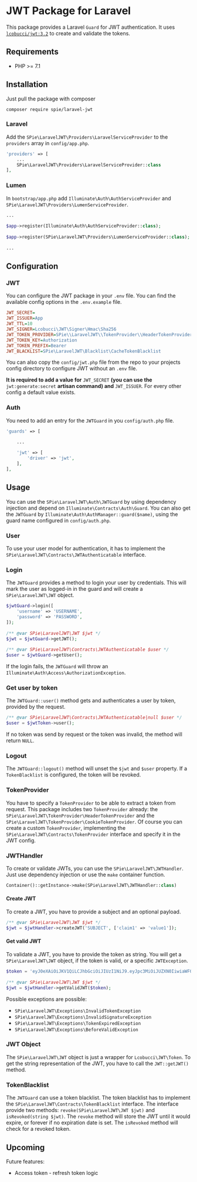 # JWT Package for Laravel

This package provides a Laravel `Guard` for JWT authentication.
It uses [`lcobucci/jwt:3.2`](https://github.com/lcobucci/jwt) to create and validate the tokens.

## Requirements
  * PHP >= 7.1
  
## Installation
Just pull the package with composer
```
composer require spie/laravel-jwt
```
### Laravel
Add the `SPie\LaravelJWT\Providers\LaravelServiceProvider` to the `providers` array in `config/app.php`.
```php
'providers' => [
    ...
    SPie\LaravelJWT\Providers\LaravelServiceProvider::class
],
```

### Lumen
In `bootstrap/app.php` add `Illuminate\Auth\AuthServiceProvider` and `SPie\LaravelJWT\Providers\LumenServiceProvider`.
```php
...
    
$app->register(Illuminate\Auth\AuthServiceProvider::class);
    
$app->register(SPie\LaravelJWT\Providers\LumenServiceProvider::class);
    
...
```

## Configuration
### JWT

You can configure the JWT package in your `.env` file. You can find the available config options in the `.env.example` file.
```ini
JWT_SECRET=
JWT_ISSUER=App
JWT_TTL=10
JWT_SIGNER=Lcobucci\JWT\Signer\Hmac\Sha256
JWT_TOKEN_PROVIDER=SPie\\LaravelJWT\\TokenProvider\\HeaderTokenProvider
JWT_TOKEN_KEY=Authorization
JWT_TOKEN_PREFIX=Bearer
JWT_BLACKLIST=SPie\LaravelJWT\Blacklist\CacheTokenBlacklist

```
You can also copy the `config/jwt.php` file from the repo to your projects config directory to configure JWT without an `.env` file.

**It is required to add a value for** `JWT_SECRET` **(you can use the** `jwt:generate:secret` **artisan command) and** `JWT_ISSUER`. 
For every other config a default value exists.

### Auth
You need to add an entry for the `JWTGuard` in you `config/auth.php` file. 
```php
'guards' => [

    ...
    
    'jwt' => [
        'driver' => 'jwt',
    ],
],
```

## Usage
You can use the `SPie\LaravelJWT\Auth\JWTGuard` by using dependency injection and depend on `Illuminate\Contracts\Auth\Guard`.
You can also get the `JWTGuard` by `Illuminate\Auth\AuthManager::guard($name)`, using the guard name configured in `config/auth.php`.

### User
To use your user model for authentication, it has to implement the `SPie\LaravelJWT\Contracts\JWTAuthenticatable` interface.

### Login
The `JWTGuard` provides a method to login your user by credentials. This will mark the user as logged-in in the guard and 
will create a `SPie\LaravelJWT\JWT` object.
```php
$jwtGuard->login([
    'username' => 'USERNAME',
    'password' => 'PASSWORD',
]);
 
/** @var SPie\LaravelJWT\JWT $jwt */
$jwt = $jwtGuard->getJWT();
 
/** @var SPie\LaravelJWT\Contracts\JWTAuthenticatable $user */
$user = $jwtGuard->getUser();

```
If the login fails, the `JWTGuard` will throw an `Illuminate\Auth\Access\AuthorizationException`.

### Get user by token
The `JWTGuard::user()` method gets and authenticates a user by token, provided by the request.
```php
/** @var SPie\LaravelJWT\Contracts\JWTAuthenticatable|null $user */
$user = $jwtToken->user();
```
If no token was send by request or the token was invalid, the method will return `NULL`.

### Logout
The `JWTGuard::logout()` method will unset the `$jwt` and `$user` property.
If a `TokenBlacklist` is configured, the token will be revoked.

### TokenProvider
You have to specify a `TokenProvider` to be able to extract a token from request.
This package includes two `TokenProvider` already: the `SPie\LaravelJWT\TokenProvider\HeaderTokenProvider` and
the `SPie\LaravelJWT\TokenProvider\CookieTokenProvider`.
Of course you can create a custom `TokenProvider`, implementing the `SPie\LaravelJWT\Contracts\TokenProvider` interface 
and specify it in the JWT config.

### JWTHandler
To create or validate JWTs, you can use the `SPie\LaravelJWT\JWTHandler`. Just use dependency injection or use the `make` 
container function.
```php
Container()::getInstance->make(SPie\LaravelJWT\JWTHandler::class)
```

#### Create JWT
To create a JWT, you have to provide a subject and an optional payload.
```php
/** @var SPie\LaravelJWT\JWT $jwt */
$jwt = $jwtHandler->createJWT('SUBJECT', ['claim1' => 'value1']);
```

#### Get valid JWT
To validate a JWT, you have to provide the token as string. You will get a `SPie\LaravelJWT\JWT` object, if the token is
valid, or a specific `JWTException`.
```php
$token = 'eyJ0eXAiOiJKV1QiLCJhbGciOiJIUzI1NiJ9.eyJpc3MiOiJUZXN0IiwiaWF0IjoxNTQyOTc0NzM3LCJleHAiOjE1NzQ1OTcxMzcsImF1ZCI6IiIsInN1YiI6IlRlc3QifQ.XdS6BiYD02I_1AAFeCxuO3LdeNBXLjE9TWd-G89ePOk';
 
/** @var SPie\LaravelJWT\JWT $jwt */
$jwt = $jwtHandler->getValidJWT($token);
```
Possible exceptions are possible:
  * `SPie\LaravelJWT\Exceptions\InvalidTokenException`
  * `SPie\LaravelJWT\Exceptions\InvalidSignatureException`
  * `SPie\LaravelJWT\Exceptions\TokenExpiredException`
  * `SPie\LaravelJWT\Exceptions\BeforeValidException`
  
### JWT Object
The `SPie\LaravelJWT\JWT` object is just a wrapper for `Lcobucci\JWT\Token`.
To get the string representation of the JWT, you have to call the `JWT::getJWT()` method.

### TokenBlacklist
The `JWTGuard` can use a token blacklist. The token blacklist has to implement the `SPie\LaravelJWT\Contracts\TokenBlacklist` 
interface. The interface provide two methods: `revoke(SPie\LaravelJWT\JWT $jwt)` and `isRevoked(string $jwt)`.
The `revoke` method will store the JWT until it would expire, or forever if no expiration date is set.
The `isRevoked` method will check for a revoked token.

## Upcoming
Future features:
  * Access token - refresh token logic
